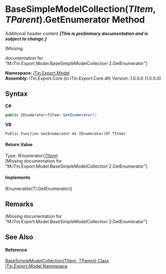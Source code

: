 # BaseSimpleModelCollection(*TItem*, *TParent*).GetEnumerator Method 
Additional header content _**\[This is preliminary documentation and is subject to change.\]**_

\[Missing <summary> documentation for "M:iTin.Export.Model.BaseSimpleModelCollection`2.GetEnumerator"\]

**Namespace:**&nbsp;<a href="ef57ffcc-e95e-b212-5a46-9aa6f5a3511f">iTin.Export.Model</a><br />**Assembly:**&nbsp;iTin.Export.Core (in iTin.Export.Core.dll) Version: 1.0.0.0 (1.0.0.0)

## Syntax

**C#**<br />
``` C#
public IEnumerator<TItem> GetEnumerator()
```

**VB**<br />
``` VB
Public Function GetEnumerator As IEnumerator(Of TItem)
```


#### Return Value
Type: IEnumerator(<a href="b4adb97a-faa8-dcba-4b06-9f20cda532a6">*TItem*</a>)<br />\[Missing <returns> documentation for "M:iTin.Export.Model.BaseSimpleModelCollection`2.GetEnumerator"\]

#### Implements
IEnumerable(T).GetEnumerator()<br />

## Remarks
\[Missing <remarks> documentation for "M:iTin.Export.Model.BaseSimpleModelCollection`2.GetEnumerator"\]

## See Also


#### Reference
<a href="b4adb97a-faa8-dcba-4b06-9f20cda532a6">BaseSimpleModelCollection(TItem, TParent) Class</a><br /><a href="ef57ffcc-e95e-b212-5a46-9aa6f5a3511f">iTin.Export.Model Namespace</a><br />